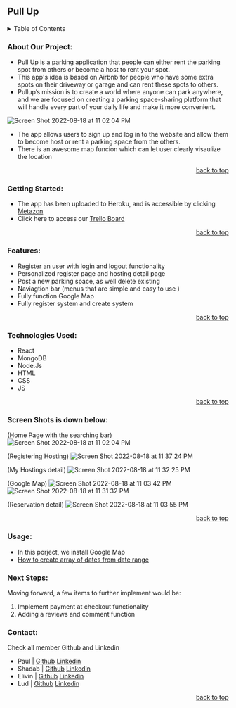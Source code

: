 <div id="top"></div>

## Pull Up

<details>
  <summary>Table of Contents</summary>
  <ol>
    <li><a href="#project-description">Project Description</a></li>
    <li><a href="#getting-started">Getting Started</a></li>
    <li><a href="#features">Features</a></li>
    <li><a href="#technologies-used">Technologies Used</a></li>
    <li><a href="#screen-shots">Screen Shots</a></li>
    <li><a href="#Usage">Usage</a></li>
    <li><a href="#contact">Contact</a></li>
  </ol>
</details>

### About Our Project:

- Pull Up is a parking application that people can either rent the parking spot from others or become a host to rent your spot.
- This app's idea is based on Airbnb for people who have some extra spots on their driveway or garage and can rent these spots to others.
- Pullup’s mission is to create a world where anyone can park anywhere, and we are focused on creating a parking space-sharing platform that will handle every part of your daily life and make it more convenient.

![Screen Shot 2022-08-18 at 11 02 04 PM](https://user-images.githubusercontent.com/106497653/185625576-aa6c86b2-cee7-4382-95c5-bb430a2677e3.png)


- The app allows users to sign up and log in to the website and allow them to become host or rent a parking space from the others.
- There is an awesome map funcion which can let user clearly visaulize the location

<p align="right"><a href="#top">back to top</a></p>

### Getting Started:

- The app has been uploaded to Heroku, and is accessible by clicking [Metazon](https://metazon.herokuapp.com/)
- Click here to access our [Trello Board](https://trello.com/b/vROTpOq2/pull-up-project)

<p align="right"><a href="#top">back to top</a></p>

### Features:

- Register an user with login and logout functionality
- Personalized register page and hosting detail page
- Post a new parking space, as well delete existing
- Naviagtion bar (menus that are simple and easy to use )
- Fully function Google Map
- Fully register system and create system

<p align="right"><a href="#top">back to top</a></p>

### Technologies Used:

- React
- MongoDB
- Node.Js
- HTML
- CSS
- JS

<p align="right"><a href="#top">back to top</a></p>

### Screen Shots is down below:

(Home Page with the searching bar)
![Screen Shot 2022-08-18 at 11 02 04 PM](https://user-images.githubusercontent.com/106497653/185626135-92be119f-08ff-47fc-8980-8c09e1954105.png)

(Registering Hosting)
![Screen Shot 2022-08-18 at 11 37 24 PM](https://user-images.githubusercontent.com/106497653/185626260-866b7904-1868-41d7-8291-c20b58baa022.png)

(My Hostings detail)
![Screen Shot 2022-08-18 at 11 32 25 PM](https://user-images.githubusercontent.com/106497653/185627110-2ab910ba-b48a-40b1-97ba-1abe72da5614.png)

(Google Map)
![Screen Shot 2022-08-18 at 11 03 42 PM](https://user-images.githubusercontent.com/106497653/185627291-7af5d1c1-e1da-44e3-a41a-d51151014269.png)
![Screen Shot 2022-08-18 at 11 31 32 PM](https://user-images.githubusercontent.com/106497653/185627323-76f923ff-90d1-49f8-b662-10d2baba8733.png)

(Reservation detail)
![Screen Shot 2022-08-18 at 11 03 55 PM](https://user-images.githubusercontent.com/106497653/185627891-52560a8a-7969-494a-92bb-da885dd6c725.png)

<p align="right"><a href="#top">back to top</a></p>

### Usage:

- In this porject, we install Google Map
- [How to create array of dates from date range](https://www.codegrepper.com/code-examples/javascript/convert+a+date+range+into+an+array+of+date+in+js)

### Next Steps:

Moving forward, a few items to further implement would be:

1. Implement payment at checkout functionality
2. Adding a reviews and comment function

### Contact:

Check all member Github and Linkedin

- Paul | [Github](https://github.com/paulryeung) [Linkedin](https://www.linkedin.com/in/paul-yeung-13088738/)
- Shadab | [Github](https://github.com/karims7) [Linkedin](https://www.linkedin.com/in/karims7/)
- Elivin | [Github](https://github.com/elvinhatamov) [Linkedin](https://www.linkedin.com/in/elvinhatam/)
- Lud | [Github](https://github.com/ludlin886) [Linkedin](linkedin.com/in/lud-lin-66b527210/)

<p align="right"><a href="#top">back to top</a></p>
